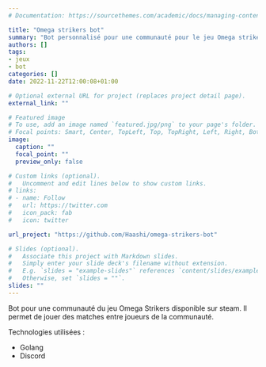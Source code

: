 ```yaml
---
# Documentation: https://sourcethemes.com/academic/docs/managing-content/

title: "Omega strikers bot"
summary: "Bot personnalisé pour une communauté pour le jeu Omega strikers"
authors: []
tags:
- jeux
- bot
categories: []
date: 2022-11-22T12:00:08+01:00

# Optional external URL for project (replaces project detail page).
external_link: ""

# Featured image
# To use, add an image named `featured.jpg/png` to your page's folder.
# Focal points: Smart, Center, TopLeft, Top, TopRight, Left, Right, BottomLeft, Bottom, BottomRight.
image:
  caption: ""
  focal_point: ""
  preview_only: false

# Custom links (optional).
#   Uncomment and edit lines below to show custom links.
# links:
# - name: Follow
#   url: https://twitter.com
#   icon_pack: fab
#   icon: twitter

url_project: "https://github.com/Haashi/omega-strikers-bot"

# Slides (optional).
#   Associate this project with Markdown slides.
#   Simply enter your slide deck's filename without extension.
#   E.g. `slides = "example-slides"` references `content/slides/example-slides.md`.
#   Otherwise, set `slides = ""`.
slides: ""
---
```


Bot pour une communauté du jeu Omega Strikers disponible sur steam.
Il permet de jouer des matches entre joueurs de la communauté.

Technologies utilisées : 
- Golang
- Discord